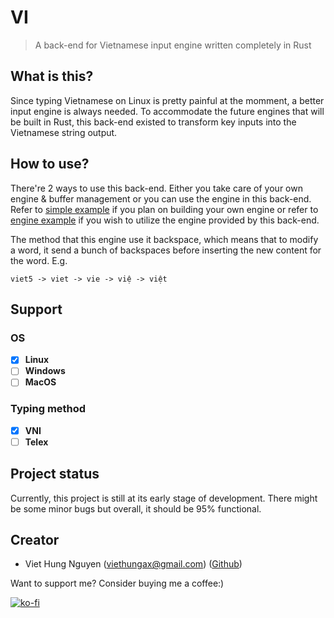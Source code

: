 # VI

> A back-end for Vietnamese input engine written completely in Rust

## What is this?

Since typing Vietnamese on Linux is pretty painful at the momment, a better input engine is always needed. To accommodate the future engines that will be built in Rust, this back-end existed to transform key inputs into the Vietnamese string output.

## How to use?

There're 2 ways to use this back-end. Either you take care of your own engine & buffer management or you can use the engine in this back-end. Refer to [simple example](examples/simple.rs) if you plan on building your own engine or refer to [engine example](examples/engine.rs) if you wish to utilize the engine provided by this back-end.

The method that this engine use it backspace, which means that to modify a word, it send a bunch of backspaces before inserting the new content for the word. E.g.

```
viet5 -> viet -> vie -> việ -> việt
```

## Support

### OS

- [x] **Linux**
- [ ] **Windows**
- [ ] **MacOS**

### Typing method

- [x] **VNI**
- [ ] **Telex**

## Project status

Currently, this project is still at its early stage of development. There might be some minor bugs but overall, it should be 95% functional.

## Creator

- Viet Hung Nguyen (viethungax@gmail.com) ([Github](https://github.com/ZeroX-DG))

Want to support me? Consider buying me a coffee:)

[![ko-fi](https://www.ko-fi.com/img/githubbutton_sm.svg)](https://ko-fi.com/Z8Z81ODLC)
